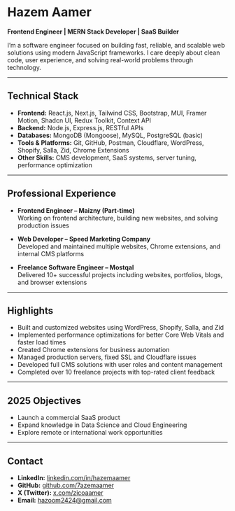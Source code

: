 # Hazem Aamer

**Frontend Engineer | MERN Stack Developer | SaaS Builder**

I’m a software engineer focused on building fast, reliable, and scalable web solutions using modern JavaScript frameworks. I care deeply about clean code, user experience, and solving real-world problems through technology.

---

## Technical Stack

- **Frontend:** React.js, Next.js, Tailwind CSS, Bootstrap, MUI, Framer Motion, Shadcn UI, Redux Toolkit, Context API  
- **Backend:** Node.js, Express.js, RESTful APIs  
- **Databases:** MongoDB (Mongoose), MySQL, PostgreSQL (basic)  
- **Tools & Platforms:** Git, GitHub, Postman, Cloudflare, WordPress, Shopify, Salla, Zid, Chrome Extensions  
- **Other Skills:** CMS development, SaaS systems, server tuning, performance optimization

---

## Professional Experience

- **Frontend Engineer – Maizny (Part-time)**  
  Working on frontend architecture, building new websites, and solving production issues

- **Web Developer – Speed Marketing Company**  
  Developed and maintained multiple websites, Chrome extensions, and internal CMS platforms

- **Freelance Software Engineer – Mostqal**  
  Delivered 10+ successful projects including websites, portfolios, blogs, and browser extensions

---

## Highlights

- Built and customized websites using WordPress, Shopify, Salla, and Zid  
- Implemented performance optimizations for better Core Web Vitals and faster load times  
- Created Chrome extensions for business automation  
- Managed production servers, fixed SSL and Cloudflare issues  
- Developed full CMS solutions with user roles and content management  
- Completed over 10 freelance projects with top-rated client feedback

---

## 2025 Objectives

- Launch a commercial SaaS product  
- Expand knowledge in Data Science and Cloud Engineering  
- Explore remote or international work opportunities

---

## Contact

- **LinkedIn:** [linkedin.com/in/hazemaamer](https://www.linkedin.com/in/hazemaamer)  
- **GitHub:** [github.com/7azemaamer](https://github.com/7azemaamer)  
- **X (Twitter):** [x.com/zicoaamer](https://x.com/zicoaamer)  
- **Email:** hazoom2424@gmail.com
